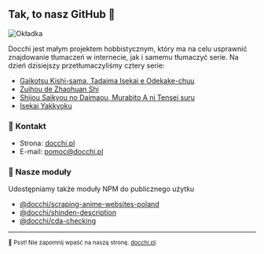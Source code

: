 ## Tak, to nasz GitHub 👋

![Okładka](https://github.com/docchipl/.github/assets/34755589/9b14bb52-08ba-4a45-992b-fc2e10cf226a)

Docchi jest małym projektem hobbistycznym, który ma na celu usprawnić znajdowanie tłumaczeń w internecie, jak i samemu tłumaczyć serie. Na dzień dzisiejszy przetłumaczyliśmy cztery serie: 

- [Gaikotsu Kishi-sama, Tadaima Isekai e Odekake-chuu](https://docchi.pl/anime/gaikotsu-kishi-sama-tadaima-isekai-e-odekakechuu-48760)
- [Zuihou de Zhaohuan Shi](https://docchi.pl/anime/zuihou-de-zhaohuan-shi-41915)
- [Shijou Saikyou no Daimaou, Murabito A ni Tensei suru](https://docchi.pl/anime/shijou-saikyou-no-daimaou-murabito-a-ni-tensei-suru-48415)
- [Isekai Yakkyoku](https://docchi.pl/anime/isekai-yakkyoku-49438)

### 💌 Kontakt

- Strona: [docchi.pl][site]
- E-mail: pomoc@docchi.pl

### 🔮 Nasze moduły

Udostępniamy także moduły NPM do publicznego użytku

- [@docchi/scraping-anime-websites-poland](https://www.npmjs.com/package/@docchi/scraping-anime-websites-poland)
- [@docchi/shinden-description](https://www.npmjs.com/package/@docchi/shinden-description)
- [@docchi/cda-checking](https://www.npmjs.com/package/@docchi/cda-checking)

---

<sub>🤫 Psst! Nie zapomnij wpaść na naszą stronę. [docchi.pl](https://docchi.pl/).</sub>

[site]: https://docchi.pl/
